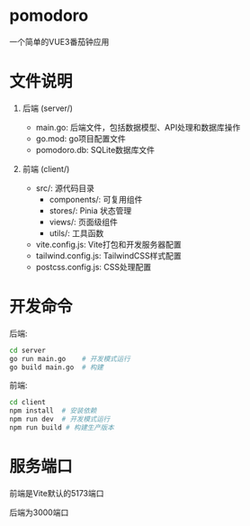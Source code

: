 # pomodoro
一个简单的VUE3番茄钟应用

# 文件说明

1. 后端 (server/)
   - main.go: 后端文件，包括数据模型、API处理和数据库操作
   - go.mod: go项目配置文件
   - pomodoro.db: SQLite数据库文件

2. 前端 (client/)
   - src/: 源代码目录
     - components/: 可复用组件
     - stores/: Pinia 状态管理
     - views/: 页面级组件
     - utils/: 工具函数
   - vite.config.js: Vite打包和开发服务器配置
   - tailwind.config.js: TailwindCSS样式配置
   - postcss.config.js: CSS处理配置

# 开发命令

后端:
```bash
cd server
go run main.go    # 开发模式运行
go build main.go  # 构建
```

前端:
```bash
cd client
npm install  # 安装依赖
npm run dev  # 开发模式运行
npm run build # 构建生产版本
```

# 服务端口
前端是Vite默认的5173端口

后端为3000端口